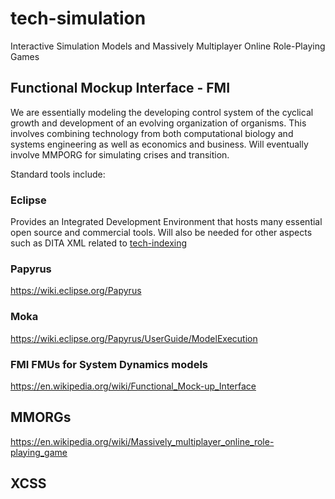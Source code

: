 # tech-simulation
Interactive Simulation Models and Massively Multiplayer Online Role-Playing Games

## Functional Mockup Interface - FMI

We are essentially modeling the developing control system of the cyclical growth and development of an evolving organization of organisms. This involves combining technology from both computational biology and systems engineering as well as economics and business. Will eventually involve MMPORG for simulating crises and transition.

Standard tools include:

### Eclipse

Provides an Integrated Development Environment that hosts many essential open source and commercial tools.
Will also be needed for other aspects such as DITA XML related to [tech-indexing](https://github.com/thecapitalistcycle/tech-indexing)

### Papyrus

https://wiki.eclipse.org/Papyrus

### Moka

https://wiki.eclipse.org/Papyrus/UserGuide/ModelExecution

### FMI FMUs for System Dynamics models

https://en.wikipedia.org/wiki/Functional_Mock-up_Interface


## MMORGs

https://en.wikipedia.org/wiki/Massively_multiplayer_online_role-playing_game

## XCSS
